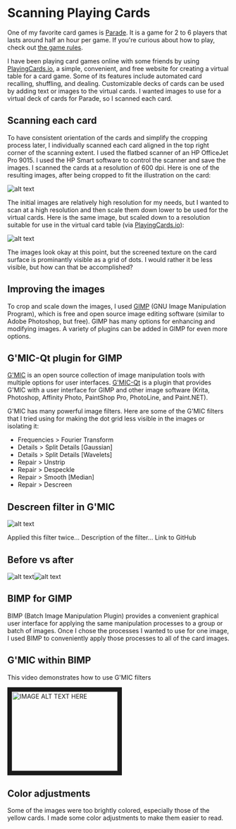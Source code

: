 # Scanning Playing Cards

One of my favorite card games is [Parade](https://boardgamegeek.com/boardgame/56692/parade). It is a game for 2 to 6 players that lasts around half an hour per game. If you're curious about how to play, check out [the game rules](https://github.com/clancygeodata/image-manipulation/blob/master/zm1201_parade_rules.pdf).

I have been playing card games online with some friends by using [PlayingCards.io](https://playingcards.io/), a simple, convenient, and free website for creating a virtual table for a card game. Some of its features include automated card recalling, shuffling, and dealing. Customizable decks of cards can be used by adding text or images to the virtual cards. I wanted images to use for a virtual deck of cards for Parade, so I scanned each card.

## Scanning each card

To have consistent orientation of the cards and simplify the cropping process later, I individually scanned each card aligned in the top right corner of the scanning extent. I used the flatbed scanner of an HP OfficeJet Pro 9015. I used the HP Smart software to control the scanner and save the images. I scanned the cards at a resolution of 600 dpi. Here is one of the resulting images, after being cropped to fit the illustration on the card:

![alt text](https://github.com/clancygeodata/image-manipulation/blob/master/purple_2_scan.jpg)

The initial images are relatively high resolution for my needs, but I wanted to scan at a high resolution and then scale them down lower to be used for the virtual cards. Here is the same image, but scaled down to a resolution suitable for use in the virtual card table (via [PlayingCards.io](https://playingcards.io/)):

![alt text](https://github.com/clancygeodata/image-manipulation/blob/master/purple_2_scan_small.jpg)

The images look okay at this point, but the screened texture on the card surface is prominantly visible as a grid of dots. I would rather it be less visible, but how can that be accomplished?

## Improving the images

To crop and scale down the images, I used [GIMP](https://www.gimp.org/) (GNU Image Manipulation Program), which is free and open source image editing software (similar to Adobe Photoshop, but free). GIMP has many options for enhancing and modifying images. A variety of plugins can be added in GIMP for even more options.

## G'MIC-Qt plugin for GIMP

[G'MIC](https://gmic.eu/) is an open source collection of image manipulation tools with multiple options for user interfaces. [G'MIC-Qt](https://github.com/c-koi/gmic-qt) is a plugin that provides G'MIC with a user interface for GIMP and other image software (Krita, Photoshop, Affinity Photo, PaintShop Pro, PhotoLine, and Paint.NET).

G'MIC has many powerful image filters. Here are some of the G'MIC filters that I tried using for making the dot grid less visible in the images or isolating it:
- Frequencies > Fourier Transform
- Details > Split Details [Gaussian]
- Details > Split Details [Wavelets]
- Repair > Unstrip
- Repair > Despeckle
- Repair > Smooth [Median]
- Repair > Descreen

## Descreen filter in G'MIC

![alt text](https://github.com/clancygeodata/image-manipulation/blob/master/purple_2_descreen.jpg)

Applied this filter twice...
Description of the filter...
Link to GitHub

## Before vs after

![alt text](https://github.com/clancygeodata/image-manipulation/blob/master/purple_2_scan_small.jpg)![alt text](https://github.com/clancygeodata/image-manipulation/blob/master/purple_2_descreen_small.jpg)

## BIMP for GIMP

BIMP (Batch Image Manipulation Plugin) provides a convenient graphical user interface for applying the same manipulation processes to a group or batch of images. Once I chose the processes I wanted to use for one image, I used BIMP to conveniently apply those processes to all of the card images.

## G'MIC within BIMP

This video demonstrates how to use G'MIC filters

<a href="http://www.youtube.com/watch?feature=player_embedded&v=DJh1AB0VdFk
" target="_blank"><img src="http://img.youtube.com/vi/DJh1AB0VdFk/0.jpg" 
alt="IMAGE ALT TEXT HERE" width="240" height="180" border="10" /></a>
## Color adjustments

Some of the images were too brightly colored, especially those of the yellow cards. I made some color adjustments to make them easier to read.